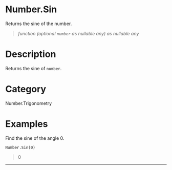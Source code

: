 ﻿# Number.Sin
Returns the sine of the number.
> _function (optional <code>number</code> as nullable any) as nullable any_
# Description 
Returns the sine of <code>number</code>.
# Category 
Number.Trigonometry
# Examples 
Find the sine of the angle 0.
```
Number.Sin(0)
```
> 0
***
